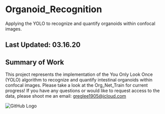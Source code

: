 # Organoid_Recognition
Applying the YOLO to recognize and quantify organoids within confocal images.

## Last Updated: 03.16.20

## Summary of Work
This project represents the implementation of the You Only Look Once (YOLO) algorithm to recognize and quantify intestinal organoids within confocal images. Please take a look at the Org_Net_Train for current progress! If you have any questions or would like to request access to the data, please shoot me an email: greglee1905@icloud.com

![GitHub Logo](/results/test_1.png)


